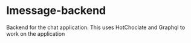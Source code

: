# Imessage-backend
Backend for the chat application. This uses HotChoclate and Graphql to work on the application
